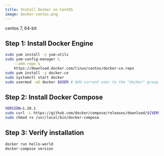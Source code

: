 ```yaml
---
title: Install Docker on CentOS
image: docker-centos.png
---
```


<span class="w3-tag w3-green">centos 7, 64-bit</span> 

## Step 1: Install Docker Engine

```sh
sudo yum install -y yum-utils
sudo yum-config-manager \
    --add-repo \
    https://download.docker.com/linux/centos/docker-ce.repo
sudo yum install -y docker-ce
sudo systemctl start docker
sudo usermod -aG docker $USER # Add current user to the "docker" group
```

## Step 2: Install Docker Compose

```sh
VERSION=1.20.1
sudo curl -L https://github.com/docker/compose/releases/download/${VERSION}/docker-compose-`uname -s`-`uname -m` -o /usr/local/bin/docker-compose
sudo chmod +x /usr/local/bin/docker-compose
```

## Step 3: Verify installation

```sh
docker run hello-world
docker-compose version
```